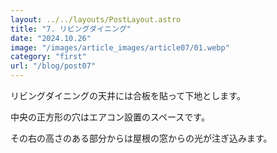 ```yaml
---
layout: ../../layouts/PostLayout.astro
title: "7. リビングダイニング"
date: "2024.10.26"
image: "/images/article_images/article07/01.webp"
category: "first"
url: "/blog/post07"
---
```


リビングダイニングの天井には合板を貼って下地とします。

中央の正方形の穴はエアコン設置のスペースです。

その右の高さのある部分からは屋根の窓からの光が注ぎ込みます。
